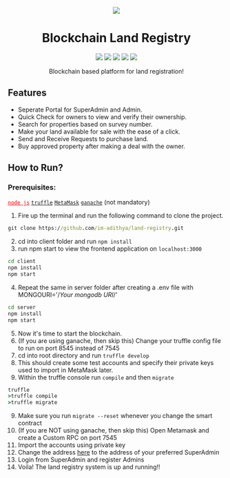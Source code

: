 <p align="center">
   <img src="https://github.com/im-adithya/land-registry/blob/main/Pictures/cover.png?raw=true">
</p>

<h1 align="center">Blockchain Land Registry</h1>
<p align="center">
    <img src="https://img.shields.io/github/issues/im-adithya/land-registry?style=flat&logo=buffer&color=blueviolet&logoColor=white">
    <img src="https://img.shields.io/github/issues-closed/im-adithya/land-registry?style=flat&logo=checkmarx&color=success&logoColor=white">
    <img src="https://img.shields.io/github/forks/im-adithya/land-registry?style=flat&logo=git&color=informational&logoColor=white">
    <img src="https://img.shields.io/github/stars/im-adithya/land-registry?style=flat&logo=reverbnation&color=yellow&logoColor=white">
    <img src="https://img.shields.io/github/license/im-adithya/land-registry?style=flat&logo=read-the-docs&color=orange&logoColor=white">
</p>
<p align="center">Blockchain based platform for land registration!</p>

## Features

- Seperate Portal for SuperAdmin and Admin.
- Quick Check for owners to view and verify their ownership.
- Search for properties based on survey number.
- Make your land available for sale with the ease of a click.
- Send and Receive Requests to purchase land.
- Buy approved property after making a deal with the owner.

## How to Run?

### Prerequisites:

<a style="color: red !important" href="https://nodejs.org/en/download/">`node js`</a>
<a href="https://www.trufflesuite.com/docs/truffle/getting-started/installation">`truffle`</a>
<a href="https://metamask.io/download">`MetaMask`</a>
<a href="https://www.trufflesuite.com/docs/truffle/getting-started/installation">`ganache`</a> (not mandatory)

1. Fire up the terminal and run the following command to clone the project.
```cmd
git clone https://github.com/im-adithya/land-registry.git
```
2. cd into client folder and run `npm install`
3. run npm start to view the frontend application on `localhost:3000`
```cmd
cd client
npm install
npm start
```
4. Repeat the same in server folder after creating a .env file with MONGOURI='/*Your mongodb URI*/'
```cmd
cd server
npm install
npm start
```
5. Now it's time to start the blockchain.
6. (If you are using ganache, then skip this) Change your truffle config file to run on port 8545 instead of 7545
7. cd into root directory and run `truffle develop`
8. This should create some test accounts and specify their private keys used to import in MetaMask later.
9. Within the truffle console run `compile` and then `migrate`
```cmd
truffle
>truffle compile
>truffle migrate
```
9. Make sure you run `migrate --reset` whenever you change the smart contract
10. (If you are NOT using ganache, then skip this) Open Metamask and create a Custom RPC on port 7545
11. Import the accounts using private key
12. Change the address <a href="https://github.com/im-adithya/land-registry/blob/cabb1d4d6daec3ad950444b7762dfd1f533e15fe/client/src/App.js#L74">here</a> to the address of your preferred SuperAdmin
13. Login from SuperAdmin and register Admins
14. Voila! The land registry system is up and running!!
